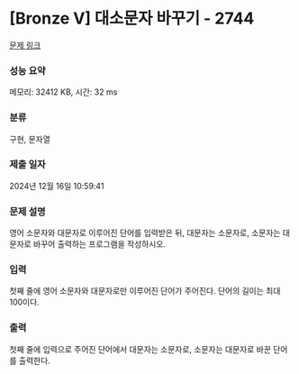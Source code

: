 # [Bronze V] 대소문자 바꾸기 - 2744 

[문제 링크](https://www.acmicpc.net/problem/2744) 

### 성능 요약

메모리: 32412 KB, 시간: 32 ms

### 분류

구현, 문자열

### 제출 일자

2024년 12월 16일 10:59:41

### 문제 설명

<p>
	영어 소문자와 대문자로 이루어진 단어를 입력받은 뒤, 대문자는 소문자로, 소문자는 대문자로 바꾸어 출력하는 프로그램을 작성하시오.</p>

### 입력 

 <p>
	첫째 줄에 영어 소문자와 대문자로만 이루어진 단어가 주어진다. 단어의 길이는 최대 100이다.</p>

### 출력 

 <p>
	첫째 줄에 입력으로 주어진 단어에서 대문자는 소문자로, 소문자는 대문자로 바꾼 단어를 출력한다.</p>

